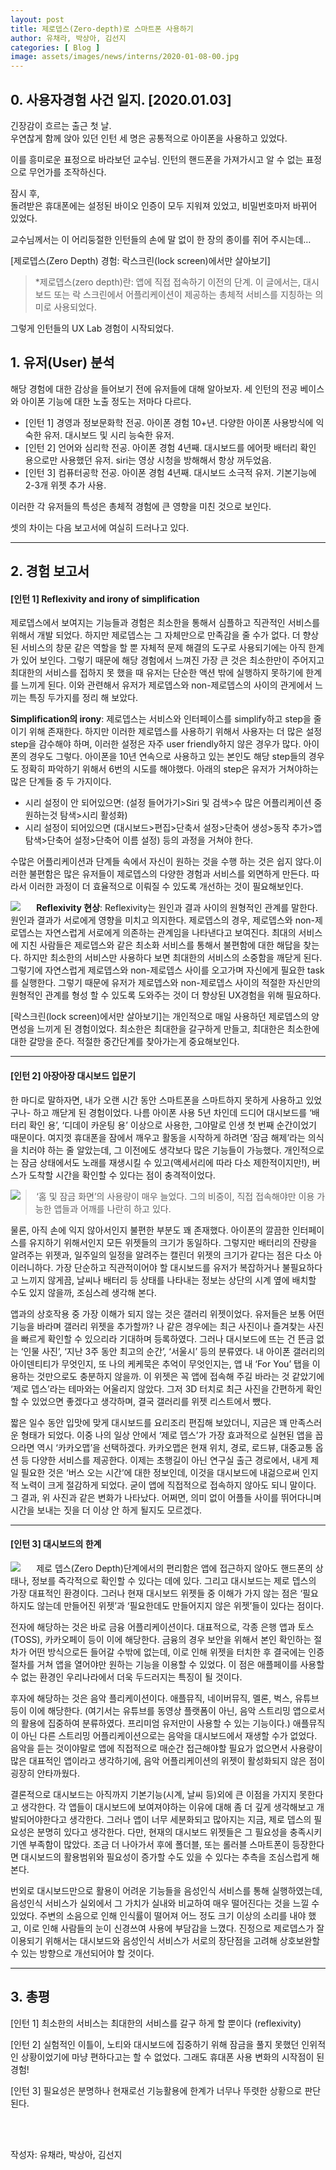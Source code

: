```yaml
---
layout: post
title: 제로뎁스(Zero-depth)로 스마트폰 사용하기
author: 유채라, 박상아, 김선지
categories: [ Blog ]
image: assets/images/news/interns/2020-01-08-00.jpg
---
```


## 0. 사용자경험 사건 일지. [2020.01.03]

긴장감이 흐르는 출근 첫 날.   
우연찮게 함께 앉아 있던 인턴 세 명은 공통적으로 아이폰을 사용하고 있었다.

이를 흥미로운 표정으로 바라보던 교수님. 인턴의 핸드폰을 가져가시고 알 수 없는 표정으로 무언가를 조작하신다.

잠시 후,  
돌려받은 휴대폰에는 설정된 바이오 인증이 모두 지워져 있었고, 비밀번호마저 바뀌어 있었다.

교수님께서는 이 어리둥절한 인턴들의 손에 말 없이 한 장의 종이를 쥐어 주시는데…

[제로뎁스(Zero Depth) 경험: 락스크린(lock screen)에서만 살아보기]

> *제로뎁스(zero depth)란: 앱에 직접 접속하기 이전의 단계. 이 글에서는, 대시보드 또는 락 스크린에서 어플리케이션이 제공하는 총체적 서비스를 지칭하는 의미로 사용되었다.

그렇게 인턴들의 UX Lab 경험이 시작되었다.



## 1. 유저(User) 분석

해당 경험에 대한 감상을 들어보기 전에 유저들에 대해 알아보자.
세 인턴의 전공 베이스와 아이폰 기능에 대한 노출 정도는 저마다 다르다.

- [인턴 1] 경영과 정보문화학 전공. 아이폰 경험 10+년. 다양한 아이폰 사용방식에 익숙한 유저. 대시보드 및 시리 능숙한 유저. 
- [인턴 2] 언어와 심리학 전공. 아이폰 경험 4년째. 대시보드를 에어팟 배터리 확인 용으로만 사용했던 유저. siri는 영상 시청을 방해해서 항상 꺼두었음. 
- [인턴 3] 컴퓨터공학 전공. 아이폰 경험 4년째. 대시보드 소극적 유저. 기본기능에 2-3개 위젯 추가 사용.



이러한 각 유저들의 특성은 총체적 경험에 큰 영향을 미친 것으로 보인다.

셋의 차이는 다음 보고서에 여실히 드러나고 있다.

---

## 2. 경험 보고서

#### [인턴 1] Reflexivity and irony of simplification 

제로뎁스에서 보여지는 기능들과 경험은 최소한을 통해서 심플하고 직관적인 서비스를 위해서 개발 되었다. 하지만 제로뎁스는 그 자체만으로 만족감을 줄 수가 없다. 더 향상된 서비스의 창문 같은 역할을 할 뿐 자체적 문제 해결의 도구로 사용되기에는 아직 한계가 있어 보인다. 그렇기 때문에 해당 경험에서 느껴진 가장 큰 것은 최소한만이 주어지고 최대한의 서비스를 접하지 못 했을 때 유저는 단순한 액션 밖에 실행하지 못하기에 한계를 느끼게 된다. 이와 관련해서 유저가 제로뎁스와 non-제로뎁스의 사이의 관게에서 느끼는 특징 두가지를 정리 해 보았다.

 **Simplification의 irony**: 제로뎁스는 서비스와 인터페이스를 simplify하고 step을 줄이기 위해 존재한다. 하지만 이러한 제로뎁스를 사용하기 위해서 사용자는 더 많은 설정 step을 감수해야 하며, 이러한 설정은 자주 user friendly하지 않은 경우가 많다. 아이폰의 경우도 그렇다. 아이폰을 10년 연속으로 사용하고 있는 본인도 해당 step들의 경우도 정확히 파악하기 위해서 6번의 시도를 해야했다. 아래의 step은 유저가 거쳐야하는 많은 단계들 중 두 가지이다.

- 시리 설정이 안 되어있으면: (설정 들어가기>Siri 및 검색>수 많은 어플리케이션 중 원하는것 탐색>시리 활성화) 
- 시리 설정이 되어있으면 (대시보드>편집>단축서 설정>단축어 생성>동작 추가>앱 탐색>단축어 설정>단축어 이름 설정) 등의 과정을 거쳐야 한다.

수많은 어플리케이션과 단계들 속에서 자신이 원하는 것을 수행 하는 것은 쉽지 않다.이러한 불편함은 많은 유저들이 제로뎁스의 다양한 경험과 서비스를 외면하게 만든다. 따라서 이러한 과정이 더 효율적으로 이뤄질 수 있도록 개선하는 것이 필요해보인다.

<img src="{{site.baseurl}}/assets/images/news/interns/2020-01-08-01.jpg" style="float: left; margin-right: 5%;">

**Reflexivity 현상**: Reflexivity는 원인과 결과 사이의 원형적인 관계를 말한다. 원인과 결과가 서로에게 영향을 미치고 의지한다. 제로뎁스의 경우, 제로뎁스와 non-제로뎁스는 자연스럽게 서로에게 의존하는 관계임을 나타낸다고 보여진다. 최대의 서비스에 지친 사람들은 제로뎁스와 같은 최소화 서비스를 통해서 불편함에 대한 해답을 찾는다. 하지만 최소한의 서비스만 사용하다 보면 최대한의 서비스의 소중함을 깨닫게 된다. 그렇기에 자연스럽게 제로뎁스와 non-제로뎁스 사이를 오고가며 자신에게 필요한 task를 실행한다. 그렇기 때문에 유저가 제로뎁스와 non-제로뎁스 사이의 적절한 자신만의 원형적인 관계를 형성 할 수 있도록 도와주는 것이 더 향상된 UX경험을 위해 필요하다.

[락스크린(lock screen)에서만 살아보기]는 개인적으로 매일 사용하던 제로뎁스의 양면성을 느끼게 된 경험이었다. 최소한은 최대한을 갈구하게 만들고, 최대한은 최소한에 대한 갈망을 준다. 적절한 중간단계를 찾아가는게 중요해보인다.

---

  

#### [인턴 2] 아장아장 대시보드 입문기

한 마디로 말하자면, 내가 오랜 시간 동안 스마트폰을 스마트하지 못하게 사용하고 있었구나- 하고 깨닫게 된 경험이었다. 나름 아이폰 사용 5년 차인데 드디어 대시보드를 ‘배터리 확인 용’, ‘디데이 카운팅 용’ 이상으로 사용한, 그야말로 인생 첫 번째 순간이었기 때문이다. 여지껏 휴대폰을 잠에서 깨우고 활동을 시작하게 하려면 ‘잠금 해제’라는 의식을 치러야 하는 줄 알았는데, 그 이전에도 생각보다 많은 기능들이 가능했다. 개인적으로는 잠금 상태에서도 노래를 재생시킬 수 있고(액세서리에 따라 다소 제한적이지만!), 버스가 도착할 시간을 확인할 수 있다는 점이 충격적이었다.

<img src="{{site.baseurl}}/assets/images/news/interns/2020-01-08-02.jpg" style="float: left; margin-right: 5%;">

> ‘홈 및 잠금 화면’의 사용량이 매우 늘었다. 그의 비중이, 직접 접속해야만 이용 가능한 앱들과 어깨를 나란히 하고 있다.

물론, 아직 손에 익지 않아서인지 불편한 부분도 꽤 존재했다. 아이폰의 깔끔한 인터페이스를 유지하기 위해서인지 모든 위젯들의 크기가 동일하다. 그렇지만 배터리의 잔량을 알려주는 위젯과, 일주일의 일정을 알려주는 캘린더 위젯의 크기가 같다는 점은 다소 아이러니하다. 가장 단순하고 직관적이어야 할 대시보드를 유저가 복잡하거나 불필요하다고 느끼지 않게끔, 날씨나 배터리 등 상태를 나타내는 정보는 상단의 시계 옆에 배치할 수도 있지 않을까, 조심스레 생각해 본다.

앱과의 상호작용 중 가장 이해가 되지 않는 것은 갤러리 위젯이었다. 유저들은 보통 어떤 기능을 바라며 갤러리 위젯을 추가할까? 나 같은 경우에는 최근 사진이나 즐겨찾는 사진을 빠르게 확인할 수 있으리라 기대하며 등록하였다. 그러나 대시보드에 뜨는 건 뜬금 없는 ‘인물 사진’, ‘지난 3주 동안 최고의 순간’, ‘서울시’ 등의 분류였다. 내 아이폰 갤러리의 아이덴티티가 무엇인지, 또 나의 케케묵은 추억이 무엇인지는, 앱 내 ‘For You’ 탭을 이용하는 것만으로도 충분하지 않을까. 이 위젯은 꼭 앱에 접속해 주길 바라는 것 같았기에 ‘제로 뎁스’라는 테마와는 어울리지 않았다. 그저 3D 터치로 최근 사진을 간편하게 확인할 수 있었으면 좋겠다고 생각하며, 결국 갤러리를 위젯 리스트에서 뺐다.

짧은 일수 동안 입맛에 맞게 대시보드를 요리조리 편집해 보았더니, 지금은 꽤 만족스러운 형태가 되었다. 이중 나의 일상 안에서 ‘제로 뎁스’가 가장 효과적으로 실현된 앱을 꼽으라면 역시 ‘카카오맵’을 선택하겠다. 카카오맵은 현재 위치, 경로, 로드뷰, 대중교통 옵션 등 다양한 서비스를 제공한다. 이제는 초행길이 아닌 연구실 출근 경로에서, 내게 제일 필요한 것은 ‘버스 오는 시간’에 대한 정보인데, 이것을 대시보드에 내걺으로써 인지적 노력이 크게 절감하게 되었다. 굳이 앱에 직접적으로 접속하지 않아도 되니 말이다. 그 결과, 위 사진과 같은 변화가 나타났다. 어쩌면, 의미 없이 어플들 사이를 뛰어다니며 시간을 보내는 짓을 더 이상 안 하게 될지도 모르겠다.

---

#### [인턴 3] 대시보드의 한계

<img src="{{site.baseurl}}/assets/images/news/interns/2020-01-08-03.jpg" style="float: left; margin-right: 5%;">

제로 뎁스(Zero Depth)단계에서의 편리함은 앱에 접근하지 않아도 핸드폰의 상태나, 정보를 즉각적으로 확인할 수 있다는 데에 있다. 그리고 대시보드는 제로 뎁스의 가장 대표적인 환경이다. 그러나 현재 대시보드 위젯들 중 이해가 가지 않는 점은 ‘필요하지도 않는데 만들어진 위젯’과 ‘필요한데도 만들어지지 않은 위젯’들이 있다는 점이다.

전자에 해당하는 것은 바로 금융 어플리케이션이다. 대표적으로, 각종 은행 앱과 토스(TOSS), 카카오페이 등이 이에 해당한다. 금융의 경우 보안을 위해서 본인 확인하는 절차가 어떤 방식으로든 들어갈 수밖에 없는데, 이로 인해 위젯을 터치한 후 결국에는 인증절차를 거쳐 앱을 열어야만 원하는 기능을 이용할 수 있었다. 이 점은 애플페이를 사용할 수 없는 환경인 우리나라에서 더욱 두드러지는 특징이 될 것이다.

후자에 해당하는 것은 음악 플리케이션이다. 애플뮤직, 네이버뮤직, 멜론, 벅스, 유튜브 등이 이에 해당한다. (여기서는 유튜브를 동영상 플랫폼이 아닌,  음악 스트리밍 앱으로서의 활용에 집중하여 분류하였다. 프리미엄 유저만이 사용할 수 있는 기능이다.) 애플뮤직이 아닌 다른 스트리밍 어플리케이션으로는 음악을 대시보드에서 재생할 수가 없었다. 음악을 듣는 것이야말로 앱에 직접적으로 매순간 접근해야할 필요가 없으면서 사용량이 많은 대표적인 앱이라고 생각하기에, 음악 어플리케이션의 위젯이 활성화되지 않은 점이 굉장히 안타까웠다.

결론적으로 대시보드는 아직까지 기본기능(시계, 날씨 등)외에 큰 이점을 가지지 못한다고 생각한다. 각 앱들이 대시보드에 보여져야하는 이유에 대해 좀 더 깊게 생각해보고 개발되어야한다고 생각한다. 그러나 앱이 너무 세분화되고 많아지는 지금, 제로 뎁스의 필요성은 분명히 있다고 생각한다. 다만, 현재의 대시보드 위젯들은 그 필요성을 충족시키기엔 부족함이 많았다. 조금 더 나아가서 후에 폴더블, 또는 롤러블 스마트폰이 등장한다면 대시보드의 활용범위와 필요성이 증가할 수도 있을 수 있다는 추측을 조심스럽게 해본다.

번외로 대시보드만으로 활용이 어려운 기능들을 음성인식 서비스를 통해 실행하였는데, 음성인식 서비스가 실외에서 그 가치가 실내와 비교하여 매우 떨어진다는 것을 느낄 수 있었다. 주변의 소음으로 인해 인식률이 떨어져 어느 정도 크기 이상의 소리를 내야 했고, 이로 인해 사람들의 눈이 신경쓰여 사용에 부담감을 느꼈다. 진정으로 제로뎁스가 잘 이용되기 위해서는 대시보드와 음성인식 서비스가 서로의 장단점을 고려해 상호보완할 수 있는 방향으로 개선되어야 할 것이다.

---

## 3. 총평

[인턴 1] 최소한의 서비스는 최대한의 서비스를 갈구 하게 할 뿐이다 (reflexivity)

[인턴 2] 실험적인 이틀이, 노티와 대시보드에 집중하기 위해 잠금을 풀지 못했던 인위적인 상황이었기에 마냥 편하다고는 할 수 없었다. 그래도 휴대폰 사용 변화의 시작점이 된 경험!

[인턴 3] 필요성은 분명하나 현재로선 기능활용에 한계가 너무나 뚜렷한 상황으로 판단된다.

<br><br>

작성자: 유채라, 박상아, 김선지 <br>